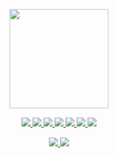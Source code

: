 <div align="center">
  <a href="https://github.com/rwsaraujo">
  <img height="180em" src="https://github-readme-stats.vercel.app/api/top-langs/?username=rwsaraujo&layout=compact&langs_count=7&theme=dark"/>
</div>

<div style="display: inline_block" align="center"><br>
  <img src="https://img.shields.io/badge/HTML5-E44D26?style=for-the-badge&logo=html5&logoColor=fff">
  <img src="https://img.shields.io/badge/CSS-42A5F5?style=for-the-badge&logo=css3&logoColor=fff">
  <img src="https://img.shields.io/badge/SASS-CE679A?style=for-the-badge&logo=sass&logoColor=fff">
  <img src="https://img.shields.io/badge/JAVASCRIPT-F7E018?style=for-the-badge&logo=javascript&logoColor=000">
  <img src="https://img.shields.io/badge/REACT-61DBFB?style=for-the-badge&logo=react&logoColor=000">
  <img src="https://img.shields.io/badge/JQUERY-0769AD?style=for-the-badge&logo=jquery&logoColor=fff">
  <img src="https://img.shields.io/badge/PHP-787CB4?style=for-the-badge&logo=php&logoColor=fff">
</div>

<br>

<div align="center"> 
  <a href = "mailto:araujowebdev@gmail.com" target="_blank">
    <img src="https://img.shields.io/badge/GMAIL-fff?style=for-the-badge&logo=gmail&logoColor=f00">
  </a>
  <a href="https://www.linkedin.com/in/rwsaraujo" target="_blank">
    <img src="https://img.shields.io/badge/LINKEDIN-0A66C2?style=for-the-badge&logo=linkedin&logoColor=fff">
  </a>

</div>
